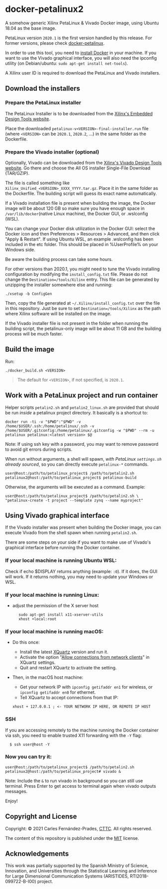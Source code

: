 <!-- prettier-ignore-start -->
[comment]: # (
SPDX-License-Identifier: MIT
)

[comment]: # (
SPDX-FileCopyrightText: 2021 Carles Fernandez-Prades <carles.fernandez@cttc.es>
)
<!-- prettier-ignore-end -->

# docker-petalinux2

A somehow generic Xilinx PetaLinux & Vivado Docker image, using Ubuntu 18.04 as
the base image.

PetaLinux version `2020.1` is the first version handled by this release. For
former versions, please check
[docker-petalinux](https://github.com/carlesfernandez/docker-petalinux).

In order to use this tool, you need to
[install Docker](https://docs.docker.com/get-docker/) in your machine. If you
want to use the Vivado graphical interface, you will also need the ipconfig
utility (on Debian/ubuntu: `sudo apt-get install net-tools`).

A Xilinx user ID is required to download the PetaLinux and Vivado installers.

## Download the installers

### Prepare the PetaLinux installer

The PetaLinux Installer is to be downloaded from the
[Xilinx's Embedded Design Tools website](https://www.xilinx.com/support/download/index.html/content/xilinx/en/downloadNav/embedded-design-tools.html).

Place the downloaded `petalinux-v<VERSION>-final-installer.run` file (where
`<VERSION>` can be `2020.1`, `2020.2`, ...) in the same folder as the
Dockerfile.

### Prepare the Vivado installer (optional)

Optionally, Vivado can be downloaded from the
[Xilinx's Vivado Design Tools website](https://www.xilinx.com/support/download/index.html/content/xilinx/en/downloadNav/vivado-design-tools.html).
Go there and choose the All OS installer Single-File Download (TAR/GZIP).

The file is called something like `Xilinx_Unified_<VERSION>_XXXX_YYYY.tar.gz`.
Place it in the same folder as the Dockerfile. The building script will guess
its exact name automatically.

If a Vivado installation file is present when building the image, the Docker image will be about 120 GB so make sure you have enough space in `/var/lib/docker`(native Linux machine), the Docker GUI, or .wslconfig (WSL).   

You can change your Docker disk utilization in the Docker GUI: select the Docker
icon and then Preferences > Resources > Advanced, and then click "Apply &
Restart". If using Ubuntu WSL, an example .wslconfig has been included in the etc folder. This should be placed in %UserProfile% on your Windows side.

Be aware the building process can take some hours. 

For other versions than 2020.1, you might need to tune the Vivado installing
configuration by modifying the `install_config.txt` file. Please do not change
the `Destination=/tools/Xilinx` entry. This file can be generated by unzipping
the installer somewhere else and running:

    ./xsetup -b ConfigGen

Then, copy the file generated at `~/.Xilinx/install_config.txt` over the file in
this repository. Just be sure to set `Destination=/tools/Xilinx` as the path
where Xilinx software will be installed on the image.

If the Vivado installer file is not present in the folder when running the
building script, the petalinux-only image will be about 11 GB and the building
process will be much faster.

## Build the image

Run:

    ./docker_build.sh <VERSION>

> The default for `<VERSION>`, if not specified, is `2020.1`.

## Work with a PetaLinux project and run container

Helper scripts `petalin2.sh` and `petalin2_linux.sh` are provided that should be run _inside_ a petalinux project directory. It basically is a shortcut to:

    docker run -ti -v "$PWD":"$PWD" -v /home/$USER/.ssh:/home/petalinux/.ssh -v /home/$USER/.gitconfig:/home/petalinux/.gitconfig -w "$PWD" --rm -u petalinux petalinux:<latest version> $@
    
Note: If using ssh key with a password, you may want to remove password to avoid git errors during scripts.  

When run without arguments, a shell will spawn, _with PetaLinux `settings.sh`
already sourced_, so you can directly execute `petalinux-*` commands.

    user@host:/path/to/petalinux_project$ /path/to/petalin2.sh
    petalinux2@host:/path/to/petalinux_project$ petalinux-build

Otherwise, the arguments will be executed as a command. Example:

    user@host:/path/to/petalinux_project$ /path/to/petalin2.sh \
    "petalinux-create -t project --template zynq --name myproject"

## Using Vivado graphical interface

If the Vivado installer was present when building the Docker image, you can
execute Vivado from the shell spawn when running `petalin2.sh`.

There are some steps on your side if you want to make use of Vivado's graphical
interface before running the Docker container.

### If your local machine is running Ubuntu WSL:

Check if echo $DISPLAY returns anything (example: `:0`). If it does, the GUI will work. If it returns nothing, you may need to update your Windows or WSL. 

### If your local machine is running Linux: 
  - adjust the permission of the X server host
```
      sudo apt-get install x11-xserver-utils
      xhost +local:root
```
### If your local machine is running macOS:

  - Do this once:

    - Install the latest [XQuartz](https://www.xquartz.org/) version and run it.
    - Activate the option
      "[Allow connections from network clients](https://blogs.oracle.com/oraclewebcentersuite/running-gui-applications-on-native-docker-containers-for-mac)"
      in XQuartz settings.
    - Quit and restart XQuartz to activate the setting.

  - Then, in the macOS host machine:

    - Get your network IP with `ipconfig getifaddr en1` for wireless, or `ipconfig getifaddr en0` for ethernet.
    - Tell XQuartz to accept connections from that IP:

    `xhost + 127.0.0.1 ; <- YOUR NETWORK IP HERE, OR REMOTE IP HOST`

### SSH
If you are accessing remotely to the machine running the Docker container via ssh, you need to enable trusted X11 forwarding with the `-Y` flag:

      $ ssh user@host -Y

### Now you can try it:

    user@host:/path/to/petalinux_project$ /path/to/petalin2.sh
    petalinux2@host:/path/to/petalinux_project# vivado &
    
Note: Include the `&` to run vivado in background so you can still use terminal. Press Enter to get access to terminal again when vivado outputs messages. 

Enjoy!

## Copyright and License

Copyright: &copy; 2021 Carles Fern&aacute;ndez-Prades,
[CTTC](https://www.cttc.cat). All rights reserved.

The content of this repository is published under the [MIT](./LICENSE) license.

## Acknowledgements

This work was partially supported by the Spanish Ministry of Science,
Innovation, and Universities through the Statistical Learning and Inference for
Large Dimensional Communication Systems (ARISTIDES, RTI2018-099722-B-I00)
project.

